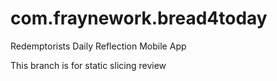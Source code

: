 com.fraynework.bread4today
====================

Redemptorists Daily Reflection Mobile App

This branch is for static slicing review
